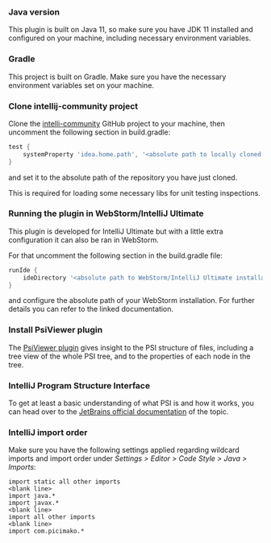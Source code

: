 ### Java version

This plugin is built on Java 11, so make sure you have JDK 11 installed and configured on your machine, including necessary environment variables.

### Gradle

This project is built on Gradle. Make sure you have the necessary environment variables set on your machine.

### Clone intellij-community project

Clone the [intelli-community](https://github.com/JetBrains/intellij-community) GitHub project to your machine,
then uncomment the following section in build.gradle:

```groovy
test {
    systemProperty 'idea.home.path', '<absolute path to locally cloned intellij-community GitHub repository>'
}
```

and set it to the absolute path of the repository you have just cloned.

This is required for loading some necessary libs for unit testing inspections.

### Running the plugin in WebStorm/IntelliJ Ultimate

This plugin is developed for IntelliJ Ultimate but with a little extra configuration it can also be ran in WebStorm.

For that uncomment the following section in the build.gradle file:

```groovy
runIde {
    ideDirectory '<absolute path to WebStorm/IntelliJ Ultimate installation>' //https://jetbrains.org/intellij/sdk/docs/products/dev_alternate_products.html#configuring-pluginxml
}
```

and configure the absolute path of your WebStorm installation. For further details you can refer to the linked documentation.

### Install PsiViewer plugin

The [PsiViewer plugin](https://plugins.jetbrains.com/plugin/227-psiviewer) gives insight to the PSI structure of files,
including a tree view of the whole PSI tree, and to the properties of each node in the tree. 

### IntelliJ Program Structure Interface

To get at least a basic understanding of what PSI is and how it works, you can head over to the [JetBrains official documentation](https://jetbrains.org/intellij/sdk/docs/basics/architectural_overview/psi.html)
of the topic.

### IntelliJ import order

Make sure you have the following settings applied regarding wildcard imports and import order under *Settings > Editor > Code Style > Java > Imports*:

```
import static all other imports
<blank line>
import java.*
import javax.*
<blank line>
import all other imports
<blank line>
import com.picimako.*
```
